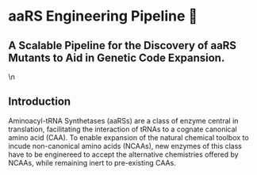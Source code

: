 # aaRS Engineering Pipeline 🧬

## A Scalable Pipeline for the Discovery of aaRS Mutants to Aid in Genetic Code Expansion.
\n
## Introduction
Aminoacyl-tRNA Synthetases (aaRSs) are a class of enzyme central in translation,
facilitating the interaction of tRNAs to a cognate canonical amino acid (CAA).
To enable expansion of the natural chemical toolbox to incude non-canonical
amino acids (NCAAs), new enzymes of this class have to be enginereed to accept
the alternative chemistries offered by NCAAs, while remaining inert to
pre-existing CAAs. 
